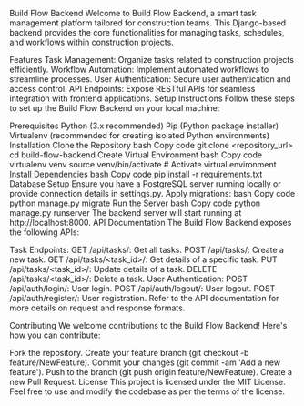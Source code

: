 
Build Flow Backend
Welcome to Build Flow Backend, a smart task management platform tailored for construction teams. This Django-based backend provides the core functionalities for managing tasks, schedules, and workflows within construction projects.

Features
Task Management: Organize tasks related to construction projects efficiently.
Workflow Automation: Implement automated workflows to streamline processes.
User Authentication: Secure user authentication and access control.
API Endpoints: Expose RESTful APIs for seamless integration with frontend applications.
Setup Instructions
Follow these steps to set up the Build Flow Backend on your local machine:

Prerequisites
Python (3.x recommended)
Pip (Python package installer)
Virtualenv (recommended for creating isolated Python environments)
Installation
Clone the Repository
bash
Copy code
git clone <repository_url>
cd build-flow-backend
Create Virtual Environment
bash
Copy code
virtualenv venv
source venv/bin/activate  # Activate virtual environment
Install Dependencies
bash
Copy code
pip install -r requirements.txt
Database Setup
Ensure you have a PostgreSQL server running locally or provide connection details in settings.py.
Apply migrations:
bash
Copy code
python manage.py migrate
Run the Server
bash
Copy code
python manage.py runserver
The backend server will start running at http://localhost:8000.
API Documentation
The Build Flow Backend exposes the following APIs:

Task Endpoints:
GET /api/tasks/: Get all tasks.
POST /api/tasks/: Create a new task.
GET /api/tasks/<task_id>/: Get details of a specific task.
PUT /api/tasks/<task_id>/: Update details of a task.
DELETE /api/tasks/<task_id>/: Delete a task.
User Authentication:
POST /api/auth/login/: User login.
POST /api/auth/logout/: User logout.
POST /api/auth/register/: User registration.
Refer to the API documentation for more details on request and response formats.

Contributing
We welcome contributions to the Build Flow Backend! Here's how you can contribute:

Fork the repository.
Create your feature branch (git checkout -b feature/NewFeature).
Commit your changes (git commit -am 'Add a new feature').
Push to the branch (git push origin feature/NewFeature).
Create a new Pull Request.
License
This project is licensed under the MIT License. Feel free to use and modify the codebase as per the terms of the license.

